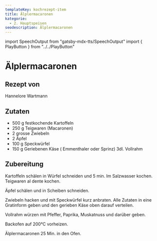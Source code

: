 ```yaml
---
templateKey: kochrezept-item
title: Älplermacaronen
kategorie:
  - 2. Hauptspeisen
seodescription: Älplermacaronen
---
```

import SpeechOutput from "gatsby-mdx-tts/SpeechOutput"
import { PlayButton } from "../../PlayButton"

<SpeechOutput id="kochrezept-hannelore-wartmann-älplermacaronen" customPlayButton={PlayButton}>

# Älplermacaronen

## Rezept von
Hannelore Wartmann

## Zutaten
- 500 g festkochende Kartoffeln
- 250 g Teigwaren (Macaronen)
- 2 grosse Zwiebeln
- 2 Äpfel
- 100 g Speckwürfel
- 150 g Geriebenen Käse ( Emmenthaler oder Sprinz) 3dl. Vollrahm 



## Zubereitung
Kartoffeln schälen in Würfel schneiden und 5 min. Im Salzwasser kochen.
Teigwaren al dente kochen.

Äpfel schälen und in Scheiben schneiden.

Zwiebeln hacken und mit Speckwürfel kurz anbraten. Alle Zutaten in eine Gratinform geben und den gerieben Käse oben darauf verteilen.

Vollrahm würzen mit Pfeffer, Paprika, Muskatnuss und darüber geben.

Backofen auf 200°C vorheizen.

Älplermacaronen 25 Min. in den Ofen.

</SpeechOutput>